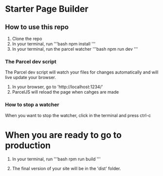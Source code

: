 # Starter Page Builder

## How to use this repo

1. Clone the repo
1. In your terminal, run
    '''bash
    npm install
    '''
1. In your terminal, run the parcel watcher
    '''bash
    npm run dev
    '''

### The Parcel dev script

The Parcel dev script will watch your files for changes automatically and will live update your browser.

1. In your browser, go to 'http://localhost:1234/'
1. ParcelJS will reload the page when cahges are made

### How to stop a watcher

When you want to stop the watcher, click in the terminal and press ctrl-c

# When you are ready to go to production

1. In your terminal, run 
    '''bash
    rpm run build
    '''

1. The final version of your site will be in the 'dist' folder.